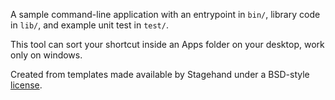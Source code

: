 A sample command-line application with an entrypoint in `bin/`, library code
in `lib/`, and example unit test in `test/`.

This tool can sort your shortcut inside an Apps folder on your desktop, work only on windows. 

Created from templates made available by Stagehand under a BSD-style
[license](https://github.com/dart-lang/stagehand/blob/master/LICENSE).
